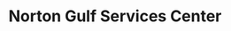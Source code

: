 ---
title: "Norton Gulf Services Center"
url: /norton/norton-gulf-services-center/
shop: Autowerkstatt
---